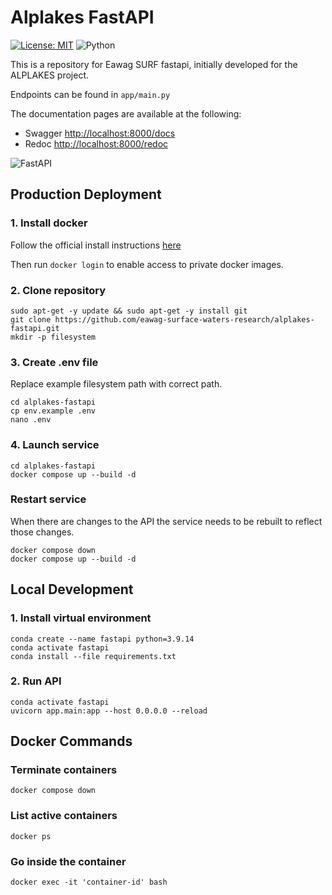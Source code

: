 # Alplakes FastAPI

[![License: MIT][mit-by-shield]][mit-by] ![Python][python-by-shield]

This is a repository for Eawag SURF fastapi, initially developed for the ALPLAKES project.

Endpoints can be found in `app/main.py`

The documentation pages are available at the following:

- Swagger [http://localhost:8000/docs](http://localhost:8000/docs)
- Redoc [http://localhost:8000/redoc](http://localhost:8000/redoc)

![FastAPI](https://img.shields.io/badge/FastAPI-005571?style=for-the-badge&logo=fastapi)

## Production Deployment

### 1. Install docker

Follow the official install instructions [here](https://docs.docker.com/engine/install/)

Then run `docker login` to enable access to private docker images.

### 2. Clone repository
```console
sudo apt-get -y update && sudo apt-get -y install git
git clone https://github.com/eawag-surface-waters-research/alplakes-fastapi.git
mkdir -p filesystem
```

### 3. Create .env file
Replace example filesystem path with correct path.
```console
cd alplakes-fastapi
cp env.example .env
nano .env
```

### 4. Launch service
```console
cd alplakes-fastapi
docker compose up --build -d
```

### Restart service
When there are changes to the API the service needs to be rebuilt to reflect those changes.

```console
docker compose down
docker compose up --build -d
```

## Local Development

### 1. Install virtual environment

```console
conda create --name fastapi python=3.9.14
conda activate fastapi
conda install --file requirements.txt
```

### 2. Run API
```console
conda activate fastapi
uvicorn app.main:app --host 0.0.0.0 --reload
```

## Docker Commands

### Terminate containers
```console 
docker compose down
```

### List active containers
```console 
docker ps
```

### Go inside the container
```console 
docker exec -it 'container-id' bash
```
[mit-by]: https://opensource.org/licenses/MIT
[mit-by-shield]: https://img.shields.io/badge/License-MIT-g.svg
[python-by-shield]: https://img.shields.io/badge/Python-3.9-g
